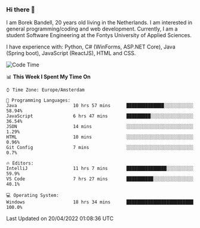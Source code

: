 ### Hi there 👋

I am Borek Bandell, 20 years old living in the Netherlands. I am interested in general programming/coding and web development. Currently, I am a student Software Engineering at the Fontys University of Applied Sciences.

I have experience with: Python, C# (WinForms, ASP.NET Core), Java (Spring boot), JavaScript (ReactJS), HTML and CSS.

<!--START_SECTION:waka-->
![Code Time](http://img.shields.io/badge/Code%20Time-95%20hrs%2035%20mins-blue)

📊 **This Week I Spent My Time On** 

```text
⌚︎ Time Zone: Europe/Amsterdam

💬 Programming Languages: 
Java                     10 hrs 57 mins      ██████████████░░░░░░░░░░░   58.94% 
JavaScript               6 hrs 47 mins       █████████░░░░░░░░░░░░░░░░   36.54% 
JSON                     14 mins             ░░░░░░░░░░░░░░░░░░░░░░░░░   1.29% 
HTML                     10 mins             ░░░░░░░░░░░░░░░░░░░░░░░░░   0.96% 
Git Config               7 mins              ░░░░░░░░░░░░░░░░░░░░░░░░░   0.7%

🔥 Editors: 
IntelliJ                 11 hrs 7 mins       ███████████████░░░░░░░░░░   59.9% 
VS Code                  7 hrs 27 mins       ██████████░░░░░░░░░░░░░░░   40.1%

💻 Operating System: 
Windows                  18 hrs 34 mins      █████████████████████████   100.0%

```


 Last Updated on 20/04/2022 01:08:36 UTC
<!--END_SECTION:waka-->

<!--**tcBorek2002/tcBorek2002** is a ✨ _special_ ✨ repository because its `README.md` (this file) appears on your GitHub profile.

Here are some ideas to get you started:

- 🔭 I’m currently working on ...
- 🌱 I’m currently learning ...
- 👯 I’m looking to collaborate on ...
- 🤔 I’m looking for help with ...
- 💬 Ask me about ...
- 📫 How to reach me: ...
- 😄 Pronouns: ...
- ⚡ Fun fact: ...
-->
